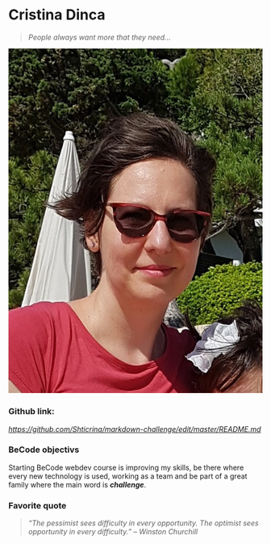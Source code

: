 # Cristina Dinca
> *People always want more that they need...*

![cristina-dinca](https://github.com/Shticrina/markdown-challenge/blob/master/CristinaDinca.jpg)

### Github link: 
*https://github.com/Shticrina/markdown-challenge/edit/master/README.md*

### BeCode objectivs
Starting BeCode webdev course is improving my skills, be there where every new technology is used, working as a team and be part of a great family where the main word is ***challenge***. 

### Favorite quote
> *“The pessimist sees difficulty in every opportunity. The optimist sees opportunity in every difficulty.” – Winston Churchill*
